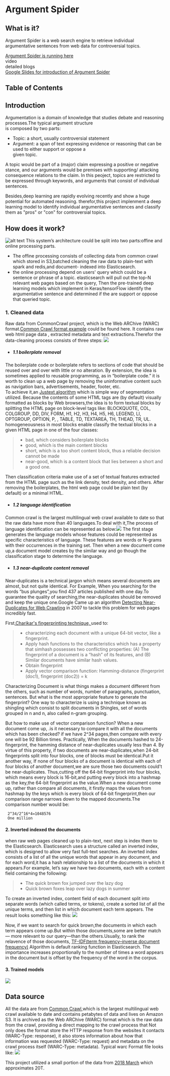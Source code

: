 # Argument Spider

## What is it?
Argument Spider is a web search engine to retrieve individual argumentative sentences from web data for 
controversial topics.

[Argument Spider is running here](http://ec2-52-13-61-56.us-west-2.compute.amazonaws.com:5000/)  
video  
detailed blogs  
[Google Slides for introduction of Argument Spider](https://docs.google.com/presentation/d/165WDYcDfVdoiy8gR36nTCXvPcLT7KKlicLLaZxge7R0/edit#slide=id.g566ab6e222_0_81)


## Table of Contents

## Introduction
Argumentation is a domain of knowledge that studies debate and reasoning processes.The typical argument structure \
is composed by  two parts:  
  * Topic: a short, usually controversial statement
  * Argument: a span of text expressing evidence or reasoning that can be used to either support or oppose a \
given topic.  

A topic would be part of a (major) claim expressing a positive or negative stance, and our arguments would be premises with supporting/
 attacking consequence relations to the claim.
 In this peoject, topics are restricted  to be expressed through keywords, and arguments that consist of individual sentences.
 
 Besides,deep learning are rapidly evolving recently and show a  huge  potential for automated reasoning. therefor,this project 
 implenment a deep learning model to identify individual argumentative sentences  and 
 classify them as "pros" or "con" for controversial topics.

 
## How does it work?

![alt text](pig/pipline.png)
This system’s architecture
could be  split into two parts:offine and online processing parts.   
* The offine processing consists of collecting data from common crawl which stored
in S3,batched cleaning the raw data to plain-text with spark and redis,and  document-
indexed into Elasticsearch.  
* the online processing depend on users' query which could be a sentence or phrase of a topic.
elasticsearch will pull out the top-N relevant web pages  based on the query, Then the pre-trained  deep learning
 models which implement in Keras/tensorFlow identify the argumentative sentence and 
 determined if the  are support or oppose that queried topic.
### 1. Cleaned data
Raw data  from CommonCrawl project, which is the Web ARChive (WARC) format.[Common Crawl format example](https://gist.github.com/Smerity/e750f0ef0ab9aa366558#file-bbc-warc)
could be found here. It contains raw web html page data , extracted metadata and text extractions.Therefor the data-cleaning process consists of three steps:
 ![](pig/clean-data.png)
 * ##### 1.1 boilerplate removal 
  The boilerplate code or boilerplate refers to sections of code that should be reused over and over with little or no alteration.
  By extension, the idea is sometimes applied to reusable programming, as in “boilerplate code.” it is worth to 
    clean up a web page by removing the uninformative content such as navigation 
    bars, advertisements, header, footer, etc.  
  To achieve it,an [Justext algorithm](https://is.muni.cz/th/45523/fi_d/phdthesis.pdf) which is  simple way of segmentation 
  utilized. Because the contents of some HTML tags are (by default) visually formatted as blocks by Web browsers,the idea is 
  to form textual blocks by splitting the HTML page on block-level tags like: BLOCKQUOTE, COL, COLGROUP, DD, DIV, FORM, H1, H2, H3, H4, H5, H6, LEGEND, LI, OPTGROUP, OPTION, P,
  , TABLE, TD, TEXTAREA, TH, THEAD, TR, UL. homogeneousness in most blocks enable  classify the textual blocks in a 
  given HTML page in one of the four classes:
  
   >
   >  * bad, which considers boilerplate blocks
   >  * good, which is the main content blocks
   >  * short, which is a too short content block, thus a reliable decision cannot be made  
   >  * near-good, which is a content block that lies between a short and a good one.
   
 Then classification criteria make use of a set of textual 
 features extracted from the HTML page such as the link density, text density, and others.
 After removing the boilerplates, the html web page could be 
 plain text (by default) or  a minimal HTML.
 
 
 * ##### 1.2 language identification
 Common crawl is the largest multilingual web crawl available to date so that the raw data 
 have more than 
 40 languages.To deal with it,The process of language identification can be represented as below:![](pig/languageDetection.png)
 The first stage generates the language models whose features could be represented as specific characteristics of language. 
 These features are words or N-grams with their occurrences in the training set. 
 Then when a new document come up,a document model creates by the similar way and go though the classification stage
 to determine the language.
 * ##### 1.3 near-duplicate content removal
Near-duplicates is a technical jargon which means several documents are almost, but not quite identical. For Example,
When you searching for the words “bus plunges”,you find 437 articles published with one day.To guarantee the quality of searching,the near-duplicates should 
be removed and keep the unique one.Google Came up an algorithm [Detecting Near-Duplicates for Web Crawling](http://www.wwwconference.org/www2007/papers/paper215.pdf)
 in 2007 to tackle this problem for web pages incredibly fast.
 
 First,[Charikar's fingerprinting technique, ](https://www.cs.princeton.edu/courses/archive/spr04/cos598B/bib/CharikarEstim.pdf) 
 used to:   
 
   > * characterizing each document with a unique 64-bit vector, like a fingerprint.
   > * Apply hash functions to the characteristics which has a property that simhash possesses two conflicting properties: (A) The fingerprint of a document is a “hash” of its features, 
  and (B) Similar documents have similar hash values. 
   > * Obtain fingerprint
   > * Apply vector comparison function: Hamming-distance (fingerprint (doc1), fingerprint (doc2)) = k
   
 Characterizing Document is what things makes a document different from the others, such as 
 number of words, number of paragraphs, punctuation, sentences. But what is the most appropriate feature to generate the fingerprint?
 One way to characterize is using a technique known as shingling which consist to split documents in Shingles, 
 set of words grouped in n and n, also called n-gram grouping.  
 
 But how to make use of vector comparison function? When a new document come up, 
 .is it necessary to compare it with all the documents which has been checked? if we have 2^34 pages,then compare with every one will be
  92 Billion times.
  Practically, When the documents hashed to 24-fingerprint,
 the hamming distance of near-duplicates usually less than 4. By virtue of this property, if two documents are near-duplicates,when 
 24-bit fingerprints split into four blocks,
 one of blocks must be identical.Put it another way, If none of four blocks of a  document is identical with  each of four blocks 
 of  another document,we are sure those two documents could't be near-duplicates. Thus,cutting off the 64-bit fingerprint into four blocks, 
 which means every block is 16-bit,and putting every block into a hashmap as the key,the 64-bit fingerprint as the value.When  a new 
  document come up, rather than compare  all documents, it firstly maps the values from hashmap by the keys which is every block of 
  64-bit fingerprint,then our comparison range narrows down to the mapped documents.The comparison number would be:
  
  ```
   2^34/2^16*4=1048576
   One million
  ```          
    
 


#### 2.  Inverted indexed the documents 
when raw web pages cleaned up to plain-text, next step is index them to the Elasticsearch. Elasticsearch uses a structure called an 
inverted index, which is designed to allow very fast full-text searches. 
An inverted index consists of a list of all the unique words that appear in any document, and for each word,it has a hash relationship to 
 a list of the documents in which it appears.For example, let’s say we have two documents, each with a content field containing the following:

  > * The quick brown fox jumped over the lazy dog
  > * Quick brown foxes leap over lazy dogs in summer 
    
To create an inverted index, content field of each document split into separate words 
(which  called terms, or tokens), create a sorted list of all the unique terms, and then list in which document each term appears. 
The result looks something like this:
![](pig/inverted%20index.png)

Now, if we want to search for quick brown,the documents in which each term appears come up.But within those documents,some are better match— more relevant to our query—than 
the others.Usually, to rank the relavence of those documents, [TF-IDF(term frequency–inverse document frequency)](http://www.tfidf.com/) 
Algorithm is default ranking function in Elasticsearch.
 The importance increases proportionally to the number of times a word appears in the document but is offset by the frequency of the word
  in the corpus.
#### 3.  Trained models

![](pig/inner-att-biLSTM.png)

## Data source 

All the data are from [Common Crawl](http://commoncrawl.org/),which is the largest multilingual web crawl available to date
and contains petabytes of data and lives on Amazon S3. 
It is archived as the Web ARChive (WARC) format which  is the raw data from the crawl, 
providing a direct mapping to the crawl process that Not only does the format store the HTTP response 
from the websites it contacts (WARC-Type: response), it also stores information about how that
 information was requested (WARC-Type: request) and metadata on the crawl process itself (WARC-Type: metadata).
Typical warc Format file looks like:
![](pig/warcFormat.png)

This project utilized a small portion of the data from [2018 March](http://commoncrawl.org/2018/03/march-2018-crawl-archive-now-available/)  which approximates 20T.

